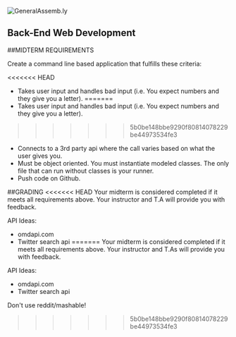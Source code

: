 ![GeneralAssemb.ly](https://github.com/generalassembly/ga-ruby-on-rails-for-devs/raw/master/images/ga.png "GeneralAssemb.ly")

Back-End Web Development
--------

##MIDTERM  REQUIREMENTS

Create a command line based application that fulfills these criteria:

<<<<<<< HEAD
-  Takes user input and handles bad input (i.e. You expect numbers and they give you a letter).
=======
- Takes user input and handles bad input (i.e. You expect numbers and they give you a letter).
>>>>>>> 5b0be148bbe9290f80814078229be44973534fe3
-	Connects to a 3rd party api where the call varies based on what the user gives you.
-	Must be object oriented. You must instantiate modeled classes. The only file that can run without classes is your runner.
-	Push code on Github.


##GRADING
<<<<<<< HEAD
Your midterm is considered completed if it meets all requirements above. Your instructor and T.A will provide you with feedback.


API Ideas: 

*	omdapi.com
*	Twitter search api
=======
Your midterm is considered completed if it meets all requirements above. Your instructor and T.As will provide you with feedback.


API Ideas:

*	omdapi.com
*	Twitter search api

Don't use reddit/mashable!
>>>>>>> 5b0be148bbe9290f80814078229be44973534fe3
